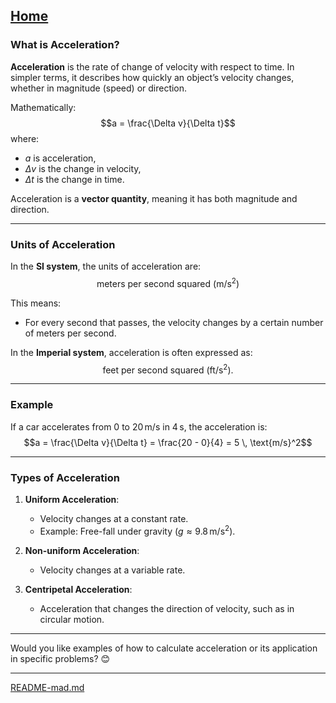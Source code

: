 [Home](https://t2m.io/VwvDcuw)
---

### **What is Acceleration?**

**Acceleration** is the rate of change of velocity with respect to time. In simpler terms, it describes how quickly an object’s velocity changes, whether in magnitude (speed) or direction.

Mathematically:
$$a = \frac{\Delta v}{\Delta t}$$
where:
- $a$ is acceleration,
- $\Delta v$ is the change in velocity,
- $\Delta t$ is the change in time.

Acceleration is a **vector quantity**, meaning it has both magnitude and direction.

---

### **Units of Acceleration**
In the **SI system**, the units of acceleration are:
$$\text{meters per second squared (m/s}^2\text{)}$$

This means:
- For every second that passes, the velocity changes by a certain number of meters per second.

In the **Imperial system**, acceleration is often expressed as:
$$\text{feet per second squared (ft/s}^2\text{)}.$$

---

### **Example**
If a car accelerates from $0$ to $20 \, \text{m/s}$ in $4 \, \text{s}$, the acceleration is:
$$a = \frac{\Delta v}{\Delta t} = \frac{20 - 0}{4} = 5 \, \text{m/s}^2$$

---

### **Types of Acceleration**
1. **Uniform Acceleration**:
   - Velocity changes at a constant rate.
   - Example: Free-fall under gravity ($g \approx 9.8 \, \text{m/s}^2$).

2. **Non-uniform Acceleration**:
   - Velocity changes at a variable rate.

3. **Centripetal Acceleration**:
   - Acceleration that changes the direction of velocity, such as in circular motion.

---

Would you like examples of how to calculate acceleration or its application in specific problems? 😊



---

[README-mad.md](https://t2m.io/atu4RFc)
